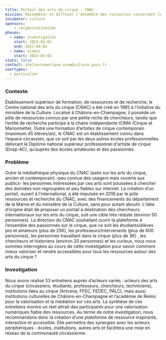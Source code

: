 ```yaml
---
title: Portail des arts du cirque - CNAC
mission: Rassembler et diffuser l'ensemble des ressources concernant les arts du cirque
incubator: culture
sponsors: 
    - /organisations/mc
phases:
  - name: investigation
    start: 2023-01-01
    end: 2022-04-01
  - name: alumni
    start: 2023-04-02
stats: false
contact: ateliernumerique.snum@culture.gouv.fr
usertypes:
  - particulier
---
```


### Contexte 
Établissement supérieur de formation, de ressources et de recherche, le Centre national des arts du cirque (CNAC) a été créé en 1985 à l'initiative du ministère de la Culture. Localisé à Châlons-en-Champagne, il possède un pôle de ressources connus par une petite niche de chercheurs, tandis que l’entité de recherche participe à la chaire indépendante ICIMA (Cirque et Marionnette). Outre une formation d’artistes de cirque contemporain (maximum 45 élèves/an), le CNAC est un établissement connu dans l’espace circassien, que ce soit par les deux autres écoles professionnelles délivrant le Diplôme national supérieur professionnel d'artiste de cirque (Dnsp-AC), qu’auprès des écoles amateures et des passionnés.

### Problème 
Outre la médiathèque physique du CNAC (axée sur les arts du cirque, ancien et contemporain) -peu connue des usagers mais ouverte aux publics- les personnes intéressées par ces arts sont poussées à chercher des données non regroupées et peu fiables sur internet. La création d’un portail, ouvert à l’international, a été impulsée en 2019 par le pôle ressources et recherche du CNAC, avec des financements du département de la Marne et du ministère de la Culture, sans pour autant aboutir. L’idée d’origine était de proposer un portail à destination des chercheurs internationaux sur les arts du cirque, soit une cible très réduite (environ 50 personnes). La direction du CNAC souhaitant ouvrir la plateforme à l’ensemble des passionnés sur le cirque, que ce soit les étudiants/élèves pro et amateurs (plus de 25K), les professeurs/intervenants (plus de 600 personnes), les personnes travaillant dans le cirque (plus de 3K) , les chercheurs et historiens (environ 20 personnes) et les curieux, nous nous sommes interrogées au cours de cette investigation pour savoir comment mieux valoriser et rendre accessibles pour tous les ressources autour des arts du cirque ?

### Investigation 
Nous avons réalisé 33 entretiens auprès d’acteurs variés : acteurs des arts du cirque (circassiens, étudiants, professeurs, chercheurs, techniciens), institutions liées au cirque (Artcena, FFEC, FEDEC, PALC), mais aussi institutions culturelles de Châlons-en-Champagne et l’académie de Reims pour la valorisation et la médiation sur ces arts. La synthèse de ces entretiens montre un réel attrait des participants pour une valorisation numériques fiable des ressources. Au terme de notre investigation, nous recommandons donc la création d’une plateforme de ressource inspirante, interactive et accessible. Elle permettra des synergies avec les acteurs périphériques - écoles, institutions, autres arts et facilitera une mise en réseau de la communauté circassienne.

